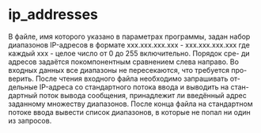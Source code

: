 ip_addresses
============
В файле, имя которого указано в параметрах программы, задан набор
диапазонов IP-адресов в формате
xxx.xxx.xxx.xxx - xxx.xxx.xxx.xxx
где каждый xxx - целое число от 0 до 255 включительно. Порядок сре-
ди адресов задаётся покомпонентным сравнением слева направо. Во
входных данных все диапазоны не пересекаются, что требуется про-
верить. После чтения входного файла необходимо запрашивать от-
дельные IP-адреса со стандартного потока ввода и выводить на стан-
дартный поток вывода сообщения, принадлежит ли введённый адрес
заданному множеству диапазонов. После конца файла на стандартном
потоке ввода вывести список диапазонов, в которые не попал ни один
из запросов.
